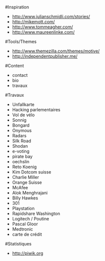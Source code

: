 #Inspiration
- http://www.julianschmidli.com/stories/
- http://mikemott.com/
- http://www.tommeagher.com/
- http://www.maureenlinke.com/

#Tools/Themes
- http://www.themezilla.com/themes/motive/
- http://independentpublisher.me/

#Content
- contact 
- bio
- travaux

#Travaux
- Unfallkarte
- Hacking parlementaires
- Vol de vélo
- Sonnig
- Bongard
- Onymous
- Radars
- Silk Road
- Shodan
- e-voting
- pirate bay
- oechslin
- Reto Koenig 
- Kim Dotcom suisse
- Charlie Miller
- Orange Suisse
- McAfee
- Alok Menghrajani 
- Billy Hawkes
- 301
- Playstation
- Rapidshare Washington
- Logitech / Poutine
- Pascal Gloor
- Medtronic
- carte de crédit

#Statistiques
- http://piwik.org
